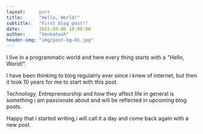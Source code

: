 ```yaml
---
layout:     post
title:      "Hello, World!"
subtitle:   "First blog post!"
date:       2015-04-06 10:00:00
author:     "Venkatesh"
header-img: "img/post-bg-01.jpg"
---
```

<p>
I live in a programmatic world and here every thing starts with a "Hello, World!".

I have been thinking to blog regulalrly ever since i knew of internet, but then it took 10 years for me to start with this post.

Technology, Entrepreneurship and how they affect life in general is something i am passionate about and will be reflected in upcoming blog posts.

Happy that i started writing,i will call it a day and come back again with a new post.

</p>
